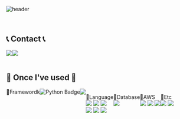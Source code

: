 <div align="left">
  
![header](https://capsule-render.vercel.app/api?type=waving&color=timeGradient&text=Welcome%20to%20Jina's%20GitHub%20👋&animation=twinkling&fontSize=35&fontAlignY=40&fontAlign=70&height=250)
 
<br>

 
## 📞 Contact 📞
<div style="display:flex; flex-direction:row;">
    <a href=https://www.instagram.com/g_na_0115>
        <img src="https://img.shields.io/badge/Instagram-E4405F?style=for-the-badge&logo=Instagram&logoColor=white"> 
    </a>
    <a href="mailto:hamjina61@gmail.com">
        <img src="https://img.shields.io/badge/Gmail-EA4335?style=for-the-badge&logo=Gmail&logoColor=white"> 
    </a>
</div><br>
    
## 🔨 Once I've used 🔨
<div style="display:flex; flex-direction:row;">
 🐰Framewordk
   <br>
    <img src="https://img.shields.io/badge/python-3776AB?style=flat-square&logo=python&logoColor=white" alt="Python Badge" />
    <img src="https://img.shields.io/badge/react--native-61DAFB?style=flat-square&logo=react&logoColor=whit" />
  <br>

  🐰Language
  <br>
   <img src="https://img.shields.io/badge/python-3776AB?style=flat-square&logo=python&logoColor=white"> 
<img src="https://img.shields.io/badge/c++-00599C?style=flat-square&logo=c%2B%2B&logoColor=white">
    <img src="https://img.shields.io/badge/Java-007396?style=for-the-badge&logo=Java&logoColor=white">
  <br>
      <img src="https://img.shields.io/badge/javascript-F7DF1E?style=flat-square&logo=javascript&logoColor=black"> 
   <img src="https://img.shields.io/badge/html5-E34F26?style=flat-square&logo=html5&logoColor=white"> 
    <img src="https://img.shields.io/badge/css-1572B6?style=flat-square&logo=css3&logoColor=white"> 

  <br>
  
  🐰Database
  <br>
   <img src="https://img.shields.io/badge/mysql-4479A1?style=for-the-badge&logo=mysql&logoColor=white"> 
   <br>
   
  🐰AWS
  <br>
  <img src="https://img.shields.io/badge/Amazon AWS-232F3E?style=for-the-badge&logo=amazon aws&logoColor=white"> 
    <img src="https://img.shields.io/badge/Amazon EC2-FF9900?style=for-the-badge&logo=amazon ec2&logoColor=white"> 
    <img src="https://img.shields.io/badge/Amazon RDS-527FFF?style=for-the-badge&logo=amazon rds&logoColor=white">
    <br>
    
  🐰Etc
  <br>
    <img src="https://img.shields.io/badge/firebase-FFCA28?style=for-the-badge&logo=firebase&logoColor=white">
    <img src="https://img.shields.io/badge/linux-FCC624?style=for-the-badge&logo=linux&logoColor=black"> 
   
  


   <br>
</div><br>
</div>
